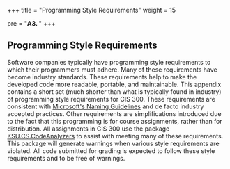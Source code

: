 +++
title = "Programming Style Requirements"
weight = 15

pre = "<b>A3. </b>"
+++

## Programming Style Requirements

Software companies typically have programming style requirements to which their programmers must adhere. Many of these requirements have become industry standards. These requirements help to make the developed code more readable, portable, and maintainable. This appendix contains a short set (much shorter than what is typically found in industry) of programming style requirements for CIS 300. These requirements are consistent with [Microsoft's Naming Guidelines](http://msdn.microsoft.com/en-us/library/ms229002.aspx) and de facto industry accepted practices. Other requirements are simplifications introduced due to the fact that this programming is for course assignments, rather than for distribution. All assignments in CIS 300 use the package [KSU.CS.CodeAnalyzers](https://www.nuget.org/packages/KSU.CS.CodeAnalyzers/1.0.3.2?_src=template) to assist with meeting many of these requirements. This package will generate warnings when various style requirements are violated. All code submitted for grading is expected to follow these style requirements and to be free of warnings.
